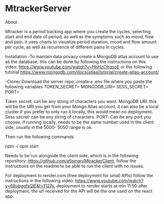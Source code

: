 # MtrackerServer
About

Mtracker is a period tracking app where you create the cycles, selecting start and end date of period, 
as well as the symptoms such as mood, flow and pain. it uses charts to visualize period duration,
mood and flow amount per cycle, as well as recurrence of different pains in cycles.

Installation
-To mantain data privacy create a MongoDB atlas account to use as the database, this can be done by following the 
instructions on this video: https://www.youtube.com/watch?v=HhHzCfrqsoE or the following tutorial
 https://www.mongodb.com/docs/atlas/tutorial/create-atlas-account/

-Clone/ Download the  server repo, create a .env file where you paste the following variables 
TOKEN_SECRET= 
MONGODB_URI=
SESS_SECRET=
PORT=

Token secret: can be any string of characters you want.
MongoDB URI: this will be the URI you get from your Mongo Atlas account, it can also be a local cluster if you prefer to only run it locally,
this would mean no deployment.
Sess secret: can be any string of characters.
PORT: Can be any port you choose, if running locally, needs to be the same number used in the client side, usually in the 5000- 5050 range is ok.

Then run the following commands

npm -i
npm start

Needs to be run alongside the client side, which is in the following repository: https://github.com/afisman/MtrackerClient,
follow the instructions on the readme to be able to run the client with no issues.

For deployment to render.com (free deployment for small APIs) follow the instructions in the following video: https://www.youtube.com/watch?v=68ubggfsQlE&t=1127s, deployment to render starts at min 11:50
after deployment, the url received for the API will be the one used on the react app.